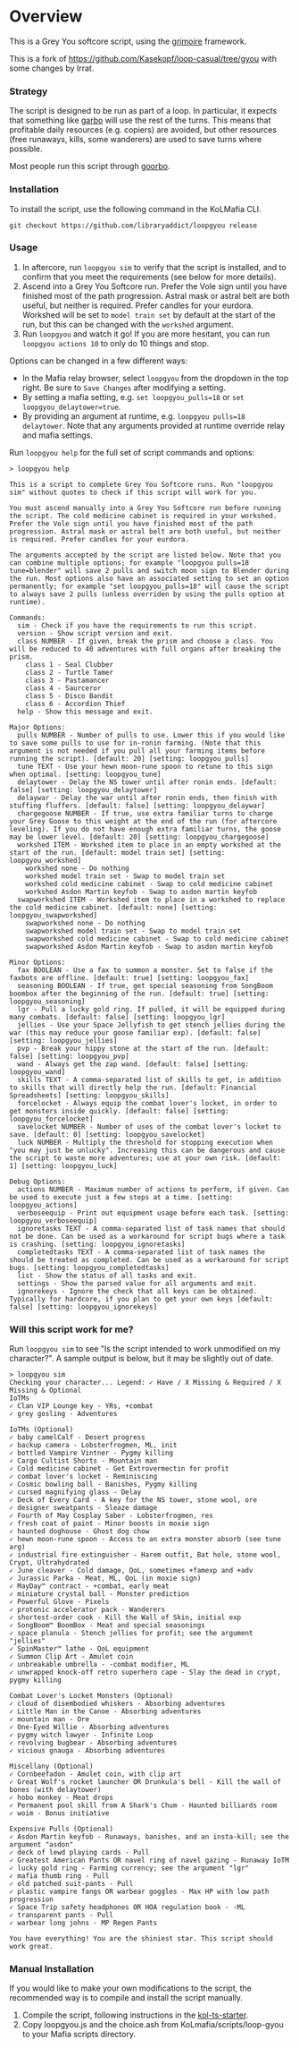 # Overview

This is a Grey You softcore script, using the [grimoire](https://github.com/Kasekopf/grimoire) framework.

This is a fork of https://github.com/Kasekopf/loop-casual/tree/gyou with some
changes by Irrat.

### Strategy

The script is designed to be run as part of a loop. In particular, it expects that something like [garbo](https://github.com/Loathing-Associates-Scripting-Society/garbage-collector) will use the rest of the turns. This means that profitable daily resources (e.g. copiers) are avoided, but other resources (free runaways, kills, some wanderers) are used to save turns where possible.

Most people run this script through [goorbo](https://github.com/frazazel/goorbo).

### Installation

To install the script, use the following command in the KoLMafia CLI.

```
git checkout https://github.com/libraryaddict/loopgyou release
```

### Usage

1. In aftercore, run `loopgyou sim` to verify that the script is installed, and to confirm that you meet the requirements (see below for more details).
2. Ascend into a Grey You Softcore run. Prefer the Vole sign until you have finished most of the path progression. Astral mask or astral belt are both useful, but neither is required. Prefer candles for your eurdora. Workshed will be set to `model train set` by default at the start of the run, but this can be changed with the `workshed` argument.
3. Run `loopgyou` and watch it go! If you are more hesitant, you can run `loopgyou actions 10` to only do 10 things and stop.

Options can be changed in a few different ways:

- In the Mafia relay browser, select `loopgyou` from the dropdown in the top right. Be sure to `Save Changes` after modifying a setting.
- By setting a mafia setting, e.g. `set loopgyou_pulls=18` or `set loopgyou_delaytower=true`.
- By providing an argument at runtime, e.g. `loopgyou pulls=18 delaytower`. Note that any arguments provided at runtime override relay and mafia settings.

Run `loopgyou help` for the full set of script commands and options:

```
> loopgyou help

This is a script to complete Grey You Softcore runs. Run "loopgyou sim" without quotes to check if this script will work for you.

You must ascend manually into a Grey You Softcore run before running the script. The cold medicine cabinet is required in your workshed. Prefer the Vole sign until you have finished most of the path progression. Astral mask or astral belt are both useful, but neither is required. Prefer candles for your eurdora.

The arguments accepted by the script are listed below. Note that you can combine multiple options; for example "loopgyou pulls=18 tune=blender" will save 2 pulls and switch moon sign to Blender during the run. Most options also have an associated setting to set an option permanently; for example "set loopgyou_pulls=18" will cause the script to always save 2 pulls (unless overriden by using the pulls option at runtime).

Commands:
  sim - Check if you have the requirements to run this script.
  version - Show script version and exit.
  class NUMBER - If given, break the prism and choose a class. You will be reduced to 40 adventures with full organs after breaking the prism.
    class 1 - Seal Clubber
    class 2 - Turtle Tamer
    class 3 - Pastamancer
    class 4 - Saurceror
    class 5 - Disco Bandit
    class 6 - Accordion Thief
  help - Show this message and exit.

Major Options:
  pulls NUMBER - Number of pulls to use. Lower this if you would like to save some pulls to use for in-ronin farming. (Note that this argument is not needed if you pull all your farming items before running the script). [default: 20] [setting: loopgyou_pulls]
  tune TEXT - Use your hewn moon-rune spoon to retune to this sign when optimal. [setting: loopgyou_tune]
  delaytower - Delay the NS tower until after ronin ends. [default: false] [setting: loopgyou_delaytower]
  delaywar - Delay the war until after ronin ends, then finish with stuffing fluffers. [default: false] [setting: loopgyou_delaywar]
  chargegoose NUMBER - If true, use extra familiar turns to charge your Grey Goose to this weight at the end of the run (for aftercore leveling). If you do not have enough extra familiar turns, the goose may be lower level. [default: 20] [setting: loopgyou_chargegoose]
  workshed ITEM - Workshed item to place in an empty workshed at the start of the run. [default: model train set] [setting: loopgyou_workshed]
    workshed none - Do nothing
    workshed model train set - Swap to model train set
    workshed cold medicine cabinet - Swap to cold medicine cabinet
    workshed Asdon Martin keyfob - Swap to asdon martin keyfob
  swapworkshed ITEM - Workshed item to place in a workshed to replace the cold medicine cabinet. [default: none] [setting: loopgyou_swapworkshed]
    swapworkshed none - Do nothing
    swapworkshed model train set - Swap to model train set
    swapworkshed cold medicine cabinet - Swap to cold medicine cabinet
    swapworkshed Asdon Martin keyfob - Swap to asdon martin keyfob

Minor Options:
  fax BOOLEAN - Use a fax to summon a monster. Set to false if the faxbots are offline. [default: true] [setting: loopgyou_fax]
  seasoning BOOLEAN - If true, get special seasoning from SongBoom boombox after the beginning of the run. [default: true] [setting: loopgyou_seasoning]
  lgr - Pull a lucky gold ring. If pulled, it will be equipped during many combats. [default: false] [setting: loopgyou_lgr]
  jellies - Use your Space Jellyfish to get stench jellies during the war (this may reduce your goose familiar exp). [default: false] [setting: loopgyou_jellies]
  pvp - Break your hippy stone at the start of the run. [default: false] [setting: loopgyou_pvp]
  wand - Always get the zap wand. [default: false] [setting: loopgyou_wand]
  skills TEXT - A comma-separated list of skills to get, in addition to skills that will directly help the run. [default: Financial Spreadsheets] [setting: loopgyou_skills]
  forcelocket - Always equip the combat lover's locket, in order to get monsters inside quickly. [default: false] [setting: loopgyou_forcelocket]
  savelocket NUMBER - Number of uses of the combat lover's locket to save. [default: 0] [setting: loopgyou_savelocket]
  luck NUMBER - Multiply the threshold for stopping execution when "you may just be unlucky". Increasing this can be dangerous and cause the script to waste more adventures; use at your own risk. [default: 1] [setting: loopgyou_luck]

Debug Options:
  actions NUMBER - Maximum number of actions to perform, if given. Can be used to execute just a few steps at a time. [setting: loopgyou_actions]
  verboseequip - Print out equipment usage before each task. [setting: loopgyou_verboseequip]
  ignoretasks TEXT - A comma-separated list of task names that should not be done. Can be used as a workaround for script bugs where a task is crashing. [setting: loopgyou_ignoretasks]
  completedtasks TEXT - A comma-separated list of task names the should be treated as completed. Can be used as a workaround for script bugs. [setting: loopgyou_completedtasks]
  list - Show the status of all tasks and exit.
  settings - Show the parsed value for all arguments and exit.
  ignorekeys - Ignore the check that all keys can be obtained. Typically for hardcore, if you plan to get your own keys [default: false] [setting: loopgyou_ignorekeys]
```

### Will this script work for me?

Run `loopgyou sim` to see "Is the script intended to work unmodified on my character?". A sample output is below, but it may be slightly out of date.

```
> loopgyou sim
Checking your character... Legend: ✓ Have / X Missing & Required / X Missing & Optional
IoTMs
✓ Clan VIP Lounge key - YRs, +combat
✓ grey gosling - Adventures

IoTMs (Optional)
✓ baby camelCalf - Desert progress
✓ backup camera - Lobsterfrogmen, ML, init
✓ bottled Vampire Vintner - Pygmy killing
✓ Cargo Cultist Shorts - Mountain man
✓ Cold medicine cabinet - Get Extrovermectin for profit
✓ combat lover's locket - Reminiscing
✓ Cosmic bowling ball - Banishes, Pygmy killing
✓ cursed magnifying glass - Delay
✓ Deck of Every Card - A key for the NS tower, stone wool, ore
✓ designer sweatpants - Sleaze damage
✓ Fourth of May Cosplay Saber - Lobsterfrogmen, res
✓ fresh coat of paint - Minor boosts in moxie sign
✓ haunted doghouse - Ghost dog chow
✓ hewn moon-rune spoon - Access to an extra monster absorb (see tune arg)
✓ industrial fire extinguisher - Harem outfit, Bat hole, stone wool, Crypt, Ultrahydrated
✓ June cleaver - Cold damage, QoL, sometimes +famexp and +adv
✓ Jurassic Parka - Meat, ML, QoL (in moxie sign)
✓ MayDay™ contract - +combat, early meat
✓ miniature crystal ball - Monster prediction
✓ Powerful Glove - Pixels
✓ protonic accelerator pack - Wanderers
✓ shortest-order cook - Kill the Wall of Skin, initial exp
✓ SongBoom™ BoomBox - Meat and special seasonings
✓ space planula - Stench jellies for profit; see the argument "jellies"
✓ SpinMaster™ lathe - QoL equipment
✓ Summon Clip Art - Amulet coin
✓ unbreakable umbrella - -combat modifier, ML
✓ unwrapped knock-off retro superhero cape - Slay the dead in crypt, pygmy killing

Combat Lover's Locket Monsters (Optional)
✓ cloud of disembodied whiskers - Absorbing adventures
✓ Little Man in the Canoe - Absorbing adventures
✓ mountain man - Ore
✓ One-Eyed Willie - Absorbing adventures
✓ pygmy witch lawyer - Infinite Loop
✓ revolving bugbear - Absorbing adventures
✓ vicious gnauga - Absorbing adventures

Miscellany (Optional)
✓ Cornbeefadon - Amulet coin, with clip art
✓ Great Wolf's rocket launcher OR Drunkula's bell - Kill the wall of bones (with delaytower)
✓ hobo monkey - Meat drops
✓ Permanent pool skill from A Shark's Chum - Haunted billiards room
✓ woim - Bonus initiative

Expensive Pulls (Optional)
✓ Asdon Martin keyfob - Runaways, banishes, and an insta-kill; see the argument "asdon"
✓ deck of lewd playing cards - Pull
✓ Greatest American Pants OR navel ring of navel gazing - Runaway IoTM
✓ lucky gold ring - Farming currency; see the argument "lgr"
✓ mafia thumb ring - Pull
✓ old patched suit-pants - Pull
✓ plastic vampire fangs OR warbear goggles - Max HP with low path progression
✓ Space Trip safety headphones OR HOA regulation book - -ML
✓ transparent pants - Pull
✓ warbear long johns - MP Regen Pants

You have everything! You are the shiniest star. This script should work great.
```

### Manual Installation

If you would like to make your own modifications to the script, the recommended way is to compile and install the script manually.

1. Compile the script, following instructions in the [kol-ts-starter](https://github.com/docrostov/kol-ts-starter).
2. Copy loopgyou.js and the choice.ash from KoLmafia/scripts/loop-gyou to your Mafia scripts directory.

